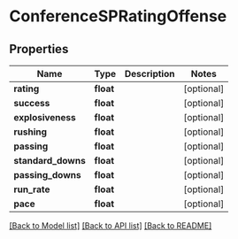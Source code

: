 # ConferenceSPRatingOffense

## Properties
Name | Type | Description | Notes
------------ | ------------- | ------------- | -------------
**rating** | **float** |  | [optional] 
**success** | **float** |  | [optional] 
**explosiveness** | **float** |  | [optional] 
**rushing** | **float** |  | [optional] 
**passing** | **float** |  | [optional] 
**standard_downs** | **float** |  | [optional] 
**passing_downs** | **float** |  | [optional] 
**run_rate** | **float** |  | [optional] 
**pace** | **float** |  | [optional] 

[[Back to Model list]](../README.md#documentation-for-models) [[Back to API list]](../README.md#documentation-for-api-endpoints) [[Back to README]](../README.md)


